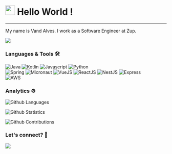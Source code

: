 




<h1><img src="https://emojis.slackmojis.com/emojis/images/1531849430/4246/blob-sunglasses.gif?1531849430" width="30"/> Hello World ! </h1> <hr>

My name is Vand Alves. I work as a Software Engineer at Zup.

![](http://estruyf-github.azurewebsites.net/api/VisitorHit?user=vanalvesdev&repo=vanalvesdev&countColorcountColor)

### Languages & Tools 🛠  
![Java](https://img.shields.io/badge/-Java-05122A?style=flat&color=green)&nbsp;![Kotlin](https://img.shields.io/badge/-Kotlin-05122A?style=flat&color=green)&nbsp;![Javascript](https://img.shields.io/badge/-Javascript-05122A?style=flat&color=green)&nbsp;![Python](https://img.shields.io/badge/-Python-05122A?style=flat&color=green)&nbsp;  
![Spring](https://img.shields.io/badge/-Spring-05122A?style=flat&color=orange)&nbsp;![Micronaut](https://img.shields.io/badge/-Micronaut-05122A?style=flat&color=orange)&nbsp;![VueJS](https://img.shields.io/badge/-VueJS-05122A?style=flat&color=orange)&nbsp;![ReactJS](https://img.shields.io/badge/-ReactJS-05122A?style=flat&color=orange)&nbsp;![NestJS](https://img.shields.io/badge/-NestJS-05122A?style=flat&color=orange)&nbsp;![Express](https://img.shields.io/badge/-Express-05122A?style=flat&color=orange)&nbsp;  
![AWS](https://img.shields.io/badge/-AWS-05122A?style=flat&color=blue)&nbsp;  


### Analytics ⚙️

![Github Languages](https://github-readme-stats.vercel.app/api/top-langs/?username=vanalvesdev&layout=compact&count_private=true)

![Github Statistics](https://github-readme-stats.vercel.app/api/?username=vanalvesdev&count_private=true&show_icons=true)

![Github Contributions](https://github-readme-streak-stats.herokuapp.com/?user=vanalvesdev&hide_border=true)

### Let's connect? 🤝

<p align="left">

<a href="https://www.linkedin.com/in/vaanalvesr"><img src="https://img.shields.io/badge/-LinkedIn-0077B5?style=flat&logo=Linkedin&logoColor=white"/></a>

</p>